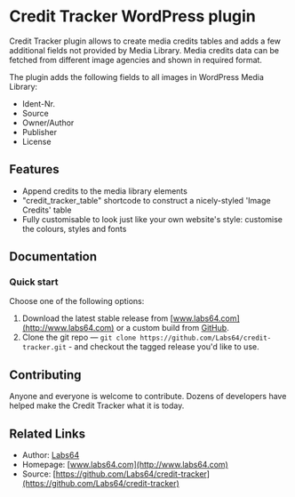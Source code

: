 # Credit Tracker WordPress plugin

Credit Tracker plugin allows to create media credits tables and adds a few additional fields not provided by Media Library.
Media credits data can be fetched from different image agencies and shown in required format.

The plugin adds the following fields to all images in WordPress Media Library:
* Ident-Nr.
* Source
* Owner/Author
* Publisher
* License


## Features

* Append credits to the media library elements
* "credit_tracker_table" shortcode to construct a nicely-styled 'Image Credits' table
* Fully customisable to look just like your own website's style: customise the colours, styles and fonts


## Documentation

### Quick start

Choose one of the following options:

1. Download the latest stable release from [www.labs64.com](http://www.labs64.com) or a custom build from
   [GitHub](https://github.com/Labs64/credit-tracker).
2. Clone the git repo — `git clone https://github.com/Labs64/credit-tracker.git` - and checkout the tagged release you'd like to use.


## Contributing

Anyone and everyone is welcome to contribute. Dozens of developers have helped make the Credit Tracker what it is today.


## Related Links

* Author: [Labs64](http://www.labs64.com)
* Homepage: [www.labs64.com](http://www.labs64.com)
* Source: [https://github.com/Labs64/credit-tracker](https://github.com/Labs64/credit-tracker)
